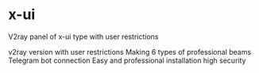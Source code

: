 # x-ui
V2ray panel of x-ui type with user restrictions

v2ray version with user restrictions
Making 6 types of professional beams
Telegram bot connection
Easy and professional installation
high security
